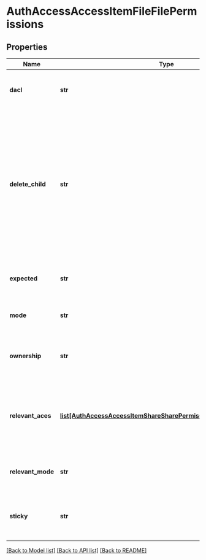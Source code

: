# AuthAccessAccessItemFileFilePermissions

## Properties
Name | Type | Description | Notes
------------ | ------------- | ------------- | -------------
**dacl** | **str** | Returns a status message if the Null ACL is set. | [optional] 
**delete_child** | **str** | Returns a status message if the parent directoryhas the delete_child property set for the user.If the delete_child property is set for a user,that user is able to delete the file.the delete_child for the user. | [optional] 
**expected** | **str** | Specifies the Access Control Entry (ACE) for the user. | [optional] 
**mode** | **str** | Specifies the mode bits on the file. | [optional] 
**ownership** | **str** | Returns a status message if the user owns the file. | [optional] 
**relevant_aces** | [**list[AuthAccessAccessItemShareSharePermissionsShareRelevantAce]**](AuthAccessAccessItemShareSharePermissionsShareRelevantAce.md) | Specifies a list of the relevant Access Control Entrieswith respect to the user in the share. | [optional] 
**relevant_mode** | **str** | Specifies the mode bits that are related to the user. | [optional] 
**sticky** | **str** | Returns a status message if the user owns the file. | [optional] 

[[Back to Model list]](../README.md#documentation-for-models) [[Back to API list]](../README.md#documentation-for-api-endpoints) [[Back to README]](../README.md)


